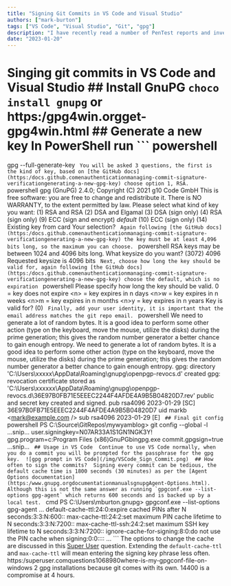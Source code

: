 ```yaml
---
title: "Signing Git Commits in VS Code and Visual Studio"
authors: ["mark-burton"]
tags: ["VS Code", "Visual Studio", "Git", "gpg"]
description: "I have recently read a number of PenTest reports and investigated and fixed the vulnerabilities."
date: "2023-01-20"
---
```


# Singing git commits in VS Code and Visual Studio  ## Install GnuPG  `choco install gnupg` or https:/gpg4win.orgget-gpg4win.html  ## Generate a new key  In PowerShell run  ``` powershell
gpg --full-generate-key
```  You will be asked 3 questions, the first is the kind of key, based on [the GitHub docs](https:/docs.github.comenauthenticationmanaging-commit-signature-verificationgenerating-a-new-gpg-key) choose option 1, RSA.  ``` powershell
gpg (GnuPG) 2.4.0; Copyright (C) 2021 g10 Code GmbH
This is free software: you are free to change and redistribute it.
There is NO WARRANTY, to the extent permitted by law.  Please select what kind of key you want:  (1) RSA and RSA  (2) DSA and Elgamal  (3) DSA (sign only)  (4) RSA (sign only)  (9) ECC (sign and encrypt) *default*  (10) ECC (sign only)  (14) Existing key from card
Your selection?
```  Again following [the GitHub docs](https:/docs.github.comenauthenticationmanaging-commit-signature-verificationgenerating-a-new-gpg-key) the key must be at least 4,096 bits long, so the maximum you can choose.  ``` powershell  RSA keys may be between 1024 and 4096 bits long.
What keysize do you want? (3072) 4096
Requested keysize is 4096 bits  ```  Next, choose how long the key should be valid for, again following [the GitHub docs](https:/docs.github.comenauthenticationmanaging-commit-signature-verificationgenerating-a-new-gpg-key) choose the default, which is no expiration  ``` powershell
Please specify how long the key should be valid.  0 = key does not expire  &lt;n&gt;  = key expires in n days  &lt;n&gt;w = key expires in n weeks  &lt;n>m = key expires in n months  &lt;n&gt;y = key expires in n years
Key is valid for? (0)
```  Finally, add your user identity, it is important that the email address matches the git repo email.  ``` powershell  We need to generate a lot of random bytes. It is a good idea to perform
some other action (type on the keyboard, move the mouse, utilize the
disks) during the prime generation; this gives the random number
generator a better chance to gain enough entropy.
We need to generate a lot of random bytes. It is a good idea to perform
some other action (type on the keyboard, move the mouse, utilize the
disks) during the prime generation; this gives the random number
generator a better chance to gain enough entropy.
gpg: directory 'C:\\Users\\xxxxx\\AppData\\Roaming\\gnupg\\openpgp-revocs.d' created
gpg: revocation certificate stored as 'C:\\Users\\xxxxxx\\AppData\\Roaming\\gnupg\\openpgp-revocs.d\\36E97B0FB71E5EEEC2244F4AFDE4A9B5B04820D7.rev'
public and secret key created and signed.  pub  rsa4096 2023-01-29 [SC]  36E97B0FB71E5EEEC2244F4AFDE4A9B5B04820D7
uid  markb <mark@example.com />
sub  rsa4096 2023-01-29 [E]  ```  ## Final git config  ``` powershell  PS C:\Source\GitRepos\mywyamblog&gt; git config --global -l
...snip...
user.signingkey=N07AR33A1S1GN1NGK3Y!
gpg.program=c:Program Files (x86)GnuPGbingpg.exe
commit.gpgsign=true
...snip...  ```  ## Usage in VS Code  Continue to use VS Code normally, when you do a commit you will be prompted for the passphrase for the gpg key.  ![gpg prompt in VS Code](/img/VSCode_Sign_Commit.png)  ## How often to sign the commits?  Signing every commit can be tedious, the default cache time is 1800 seconds (30 minutes) as per the [Agent Options documentation](https:/www.gnupg.orgdocumentationmanualsgnupgAgent-Options.html).  Although this is not the same answer as running `gpgconf.exe --list-options gpg-agent` which returns 600 seconds and is backed up by a local test.  ``` cmd  PS C:\Users\mburton\.gnupg> gpgconf.exe --list-options gpg-agent
...
default-cache-ttl:24:0:expire cached PINs after N seconds:3:3:N:600::
max-cache-ttl:24:2:set maximum PIN cache lifetime to N seconds:3:3:N:7200::
max-cache-ttl-ssh:24:2:set maximum SSH key lifetime to N seconds:3:3:N:7200::
ignore-cache-for-signing:8:0:do not use the PIN cache when signing:0:0::::
...  ```  The options to change the cache are discussed in this [Super User](https:/superuser.comquestions624343keep-gnupg-credentials-cached-for-entire-user-session) question. Extending the `default-cache-ttl` and `max-cache-ttl` will mean entering the signing key phrase less often.  https:/superuser.comquestions1068980where-is-my-gpgconf-file-on-windows  2 gpg installations because git comes with its own.  14400 is a compromise at 4 hours.
